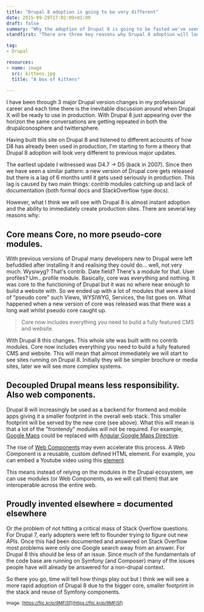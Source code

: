 ```yaml
---
title: "Drupal 8 adoption is going to be very different"
date: 2015-09-29T17:02:09+01:00
draft: false
summary: "Why the adoption of Drupal 8 is going to be fasted we've seen yet."
standfirst: "There are three key reasons why Drupal 8 adoption will look very different to Drupal 7 and 6 adoption: Core, Decoupling and Symfony."

tag: 
- Drupal

resources:
- name: image
  src: kittens.jpg
  title: "A box of kittens"
  
---
```

I have been through 3 major Drupal version changes in my professional career and each time there is the inevitable discussion around when Drupal X will be ready to use in production. With Drupal 8 just appearing over the horizon the same conversations are getting repeated in both the drupalconosphere and twittersphere.

Having built this site on Drupal 8 and listened to different accounts of how D8 has already been used in production, I'm starting to form a theory that Drupal 8 adoption will look very different to previous major updates.

The earliest update I witnessed was D4.7 -> D5 (back in 2007). Since then we have seen a similar pattern: a new version of Drupal core gets released but there is a lag of 6 months until it gets used seriously in production. This lag is caused by two main things: contrib modules catching up and lack of documentation (both formal docs and StackOverflow type docs).

However, what I think we will see with Drupal 8 is almost instant adoption and the ability to immediately create production sites. There are several key reasons why:

## Core means Core, no more pseudo-core modules.

With previous versions of Drupal many developers new to Drupal were left befuddled after installing it and realising they could do... well, not very much. Wysiwyg? That's contrib. Date field? There's a module for that. User profiles? Um.. profile module. Basically, core was everything and nothing. It was core to the functioning of Drupal but it was no where near enough to build a website with. So we ended up with a lot of modules that were a kind of "pseudo core" such Views, WYSIWYG, Services, the list goes on. What happened when a new version of core was released was that there was a long wait whilst pseudo core caught up.

> Core now includes everything you need to build a fully featured CMS and website.

With Drupal 8 this changes. This whole site was built with no contrib modules. Core now includes everything you need to build a fully featured CMS and website. This will mean that almost immediately we will start to see sites running on Drupal 8\. Initially they will be simpler brochure or media sites, later we will see more complex systems.

## Decoupled Drupal means less responsibility. Also web components.

Drupal 8 will increasingly be used as a backend for frontend and mobile apps giving it a smaller footprint in the overall web stack. This smaller footprint will be served by the new core (see above). What this will mean is that a lot of the "frontendy" modules will not be required. For example, [Google Maps](https://www.drupal.org/project/gmap) could be replaced with [Angular Google Maps Directive](http://angular-ui.github.io/angular-google-maps/#!/).

The rise of [Web Components](http://webcomponents.org/) may even accelerate this process. A Web Component is a reusable, custom defined HTML element. For example, you can embed a Youtube video using this [element](https://elements.polymer-project.org/elements/google-youtube).

This means instead of relying on the modules in the Drupal ecosystem, we can use modules (or Web Components, as we will call them) that are interoperable across the entire web.

## Proudly invented elsewhere = documented elsewhere

Or the problem of not hitting a critical mass of Stack Overflow questions. For Drupal 7, early adopters were left to flounder trying to figure out new APIs. Once this had been documented and answered on Stack Overflow most problems were only one Google search away from an answer. For Drupal 8 this should be less of an issue. Since much of the fundamentals of the code base are running on Symfony (and Composer) many of the issues people have will already be answered for a non-drupal context.

So there you go, time will tell how things play out but I think we will see a more rapid adoption of Drupal 8 due to the bigger core, smaller footprint in the stack and reuse of Symfony components.

<small>Image: [https://flic.kr/p/9MFiSf](https://flic.kr/p/9MFiSf)</small>